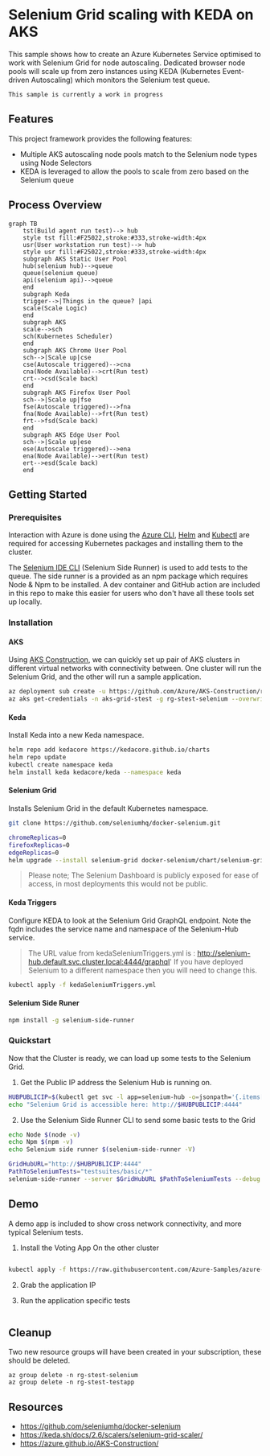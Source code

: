 # Selenium Grid scaling with KEDA on AKS

This sample shows how to create an Azure Kubernetes Service optimised to work with Selenium Grid for node autoscaling. 
Dedicated browser node pools will scale up from zero instances using KEDA (Kubernetes Event-driven Autoscaling) which monitors the Selenium test queue.

`This sample is currently a work in progress`

## Features

This project framework provides the following features:

* Multiple AKS autoscaling node pools match to the Selenium node types using Node Selectors
* KEDA is leveraged to allow the pools to scale from zero based on the Selenium queue

## Process Overview

```mermaid
graph TB
    tst(Build agent run test)--> hub
    style tst fill:#F25022,stroke:#333,stroke-width:4px
    usr(User workstation run test)--> hub
    style usr fill:#F25022,stroke:#333,stroke-width:4px
    subgraph AKS Static User Pool
    hub(selenium hub)-->queue
    queue(selenium queue)
    api(selenium api)-->queue
    end
    subgraph Keda
    trigger-->|Things in the queue? |api
    scale(Scale Logic)
    end
    subgraph AKS
    scale-->sch
    sch(Kubernetes Scheduler)
    end
    subgraph AKS Chrome User Pool 
    sch-->|Scale up|cse
    cse(Autoscale triggered)-->cna
    cna(Node Available)-->crt(Run test)
    crt-->csd(Scale back)
    end
    subgraph AKS Firefox User Pool 
    sch-->|Scale up|fse
    fse(Autoscale triggered)-->fna
    fna(Node Available)-->frt(Run test)
    frt-->fsd(Scale back)
    end
    subgraph AKS Edge User Pool 
    sch-->|Scale up|ese
    ese(Autoscale triggered)-->ena
    ena(Node Available)-->ert(Run test)
    ert-->esd(Scale back)
    end
```

## Getting Started

### Prerequisites

Interaction with Azure is done using the [Azure CLI](https://docs.microsoft.com/cli/azure/), [Helm](https://helm.sh/docs/intro/install/) and [Kubectl](https://kubernetes.io/docs/tasks/tools/#kubectl) are required for accessing Kubernetes packages and installing them to the cluster.

The [Selenium IDE CLI](https://www.selenium.dev/selenium-ide/docs/en/introduction/command-line-runner) (Selenium Side Runner) is used to add tests to the queue. The side runner is a provided as an npm package which requires Node & Npm to be installed. A dev container and GitHub action are included in this repo to make this easier for users who don't have all these tools set up locally.

### Installation

#### AKS

Using [AKS Construction](https://github.com/Azure/Aks-Construction), we can quickly set up pair of AKS clusters in different virtual networks with connectivity between.
One cluster will run the Selenium Grid, and the other will run a sample application.

```bash
az deployment sub create -u https://github.com/Azure/AKS-Construction/releases/download/0.6.2/sample-peeredvnet-main.json -l WestEurope -p adminPrincipleId=$(az ad signed-in-user show --query objectId --out tsv)
az aks get-credentials -n aks-grid-stest -g rg-stest-selenium --overwrite-existing
```

#### Keda

Install Keda into a new Keda namespace.

```bash
helm repo add kedacore https://kedacore.github.io/charts
helm repo update
kubectl create namespace keda
helm install keda kedacore/keda --namespace keda
```

#### Selenium Grid

Installs Selenium Grid in the default Kubernetes namespace.

```bash
git clone https://github.com/seleniumhq/docker-selenium.git

chromeReplicas=0
firefoxReplicas=0
edgeReplicas=0
helm upgrade --install selenium-grid docker-selenium/chart/selenium-grid/. --set hub.serviceType=LoadBalancer,chromeNode.replicas=$chromeReplicas,firefoxNode.replicas=$firefoxReplicas,edgeNode.replicas=$edgeReplicas,chromeNode.nodeSelector.selbrowser=chromepool,firefoxNode.nodeSelector.selbrowser=firefoxpool,edgeNode.nodeSelector.selbrowser=edgepool
```

> Please note; The Selenium Dashboard is publicly exposed for ease of access, in most deployments this would not be public.

#### Keda Triggers

Configure KEDA to look at the Selenium Grid GraphQL endpoint. Note the fqdn includes the service name and namespace of the Selenium-Hub service.

> The URL value from kedaSeleniumTriggers.yml is : http://selenium-hub.default.svc.cluster.local:4444/graphql' If you have deployed Selenium to a different namespace then you will need to change this.

```bash
kubectl apply -f kedaSeleniumTriggers.yml
```

#### Selenium Side Runer

```bash
npm install -g selenium-side-runner
```

### Quickstart

Now that the Cluster is ready, we can load up some tests to the Selenium Grid.

1. Get the Public IP address the Selenium Hub is running on.

```bash
HUBPUBLICIP=$(kubectl get svc -l app=selenium-hub -o=jsonpath='{.items[0].status.loadBalancer.ingress[0].ip}')
echo "Selenium Grid is accessible here: http://$HUBPUBLICIP:4444"
```

2. Use the Selenium Side Runner CLI to send some basic tests to the Grid

```bash
echo Node $(node -v)
echo Npm $(npm -v)
echo Selenium side runner $(selenium-side-runner -V)

GridHubURL="http://$HUBPUBLICIP:4444"
PathToSeleniumTests="testsuites/basic/*"
selenium-side-runner --server $GridHubURL $PathToSeleniumTests --debug
```

## Demo

A demo app is included to show cross network connectivity, and more typical Selenium tests.

1. Install the Voting App On the other cluster

```bash

kubectl apply -f https://raw.githubusercontent.com/Azure-Samples/azure-voting-app-redis/master/azure-vote-all-in-one-redis.yaml
```

2. Grab the application IP

3. Run the application specific tests

```bash

```

## Cleanup

Two new resource groups will have been created in your subscription, these should be deleted.

```azurecli
az group delete -n rg-stest-selenium
az group delete -n rg-stest-testapp
```

## Resources

- https://github.com/seleniumhq/docker-selenium
- https://keda.sh/docs/2.6/scalers/selenium-grid-scaler/
- https://azure.github.io/AKS-Construction/
